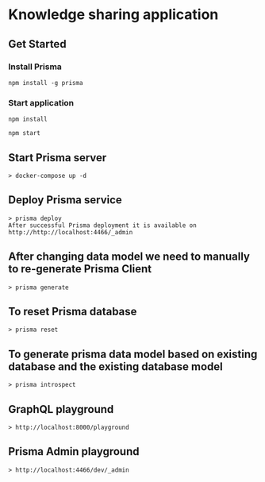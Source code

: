 # Knowledge sharing application

## Get Started

### Install Prisma
```
npm install -g prisma
```

### Start application

```
npm install

npm start
```

## Start Prisma server
    > docker-compose up -d

## Deploy Prisma service
    > prisma deploy
    After successful Prisma deployment it is available on http://http://localhost:4466/_admin 
    
## After changing data model we need to manually to re-generate Prisma Client
    > prisma generate

## To reset Prisma database
    > prisma reset

## To generate prisma data model based on existing database and the existing database model
    > prisma introspect

## GraphQL playground
    > http://localhost:8000/playground

## Prisma Admin playground
    > http://localhost:4466/dev/_admin